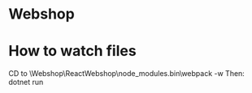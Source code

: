 # Webshop

# How to watch files
CD to \Webshop\ReactWebshop\node_modules\.bin\webpack -w
Then: dotnet run
